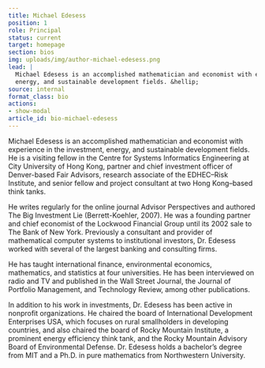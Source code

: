 ```yaml
---
title: Michael Edesess
position: 1
role: Principal
status: current
target: homepage
section: bios
img: uploads/img/author-michael-edesess.png
lead: |
  Michael Edesess is an accomplished mathematician and economist with experience in the investment,
  energy, and sustainable development fields. &hellip;
source: internal
format_class: bio
actions:
- show-modal
article_id: bio-michael-edesess
---
```


Michael Edesess is an accomplished mathematician and economist with experience in the investment,
energy, and sustainable development fields. He is a visiting fellow in the Centre for Systems
Informatics Engineering at City University of Hong Kong, partner and chief investment officer of
Denver-based Fair Advisors, research associate of the EDHEC–Risk Institute, and senior fellow and
project consultant at two Hong Kong–based think tanks.

He writes regularly for the online journal Advisor Perspectives and authored The Big Investment Lie
(Berrett-Koehler, 2007). He was a founding partner and chief economist of the Lockwood Financial
Group until its 2002 sale to The Bank of New York. Previously a consultant and provider of
mathematical computer systems to institutional investors, Dr. Edesess worked with several of the
largest banking and consulting firms.

He has taught international finance, environmental economics, mathematics, and statistics at four
universities. He has been interviewed on radio and TV and published in the Wall Street Journal, the
Journal of Portfolio Management, and Technology Review, among other publications.

In addition to his work in investments, Dr. Edesess has been active in nonprofit organizations. He
chaired the board of International Development Enterprises USA, which focuses on rural smallholders
in developing countries, and also chaired the board of Rocky Mountain Institute, a prominent energy
efficiency think tank, and the Rocky Mountain Advisory Board of Environmental Defense. Dr. Edesess
holds a bachelor’s degree from MIT and a Ph.D. in pure mathematics from Northwestern University.


